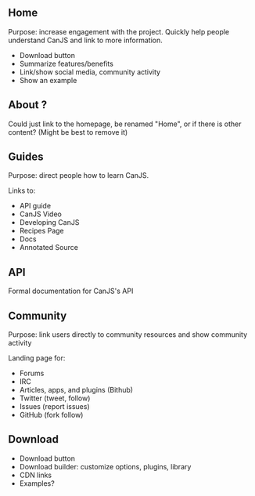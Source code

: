 ## Home

Purpose: increase engagement with the project. Quickly help people understand CanJS and link to more information. 
 - Download button
 - Summarize features/benefits
 - Link/show social media, community activity
 - Show an example

## About ? 
Could just link to the homepage, be renamed "Home", or if there is other content? (Might be best to remove it)

## Guides

Purpose: direct people how to learn CanJS.

Links to:

 - API guide
 - CanJS Video
 - Developing CanJS
 - Recipes Page
 - Docs
 - Annotated Source

## API

Formal documentation for CanJS's API

## Community

Purpose: link users directly to community resources and show community activity

Landing page for:

 - Forums
 - IRC
 - Articles, apps, and plugins (Bithub)
 - Twitter (tweet, follow)
 - Issues (report issues)
 - GitHub (fork follow)

## Download

 - Download button
 - Download builder: customize options, plugins, library
 - CDN links
 - Examples? 